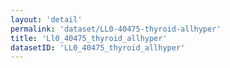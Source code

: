 ```yaml
---
layout: 'detail'
permalink: 'dataset/LL0-40475-thyroid-allhyper'
title: 'Ll0_40475_thyroid_allhyper'
datasetID: 'LL0_40475_thyroid_allhyper'
---
```

